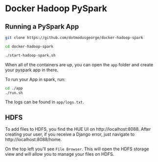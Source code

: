 # Docker Hadoop PySpark

## Running a PySpark App

```bash
git clone https://github.com/dotmodusgeorge/docker-hadoop-spark

cd docker-hadoop-spark

./start-hadoop-spark.sh
```

When all of the containers are up, you can open the `app` folder and create your pyspark app in there.

To run your App in spark, run:

```bash
cd ./app
./run.sh
```

The logs can be found in `app/logs.txt`. 

## HDFS

To add files to HDFS, you find the HUE UI on http://localhost:8088. After creating your user, if you receive a Django error, just navigate to http://localhost:8088/home. 

On the top left you'll see `File Browser`. This will open the HDFS storage view and will allow you to manage your files on HDFS.